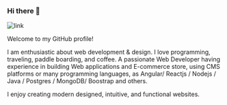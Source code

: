 ### Hi there 👋

<!--
**KatiusciaNovaesdeSa/KatiusciaNovaesdeSa** is a ✨ _special_ ✨ repository because its `README.md` (this file) appears on your GitHub profile.

Here are some ideas to get you started:

- 🔭 I’m currently working on ...
- 🌱 I’m currently learning ...
- 👯 I’m looking to collaborate on ...
- 🤔 I’m looking for help with ...
- 💬 Ask me about ...
- 📫 How to reach me: ...
- 😄 Pronouns: ...
- ⚡ Fun fact: ...
-->

![link](https://user-images.githubusercontent.com/54957332/118725543-1497c900-b7fe-11eb-9141-9d4deb698a20.jpeg)


Welcome to my GitHub profile!

I am enthusiastic about web development & design. I love programming, traveling, paddle boarding, and coffee. A passionate Web Developer having experience in building Web applications and E-commerce store, using CMS platforms or many programming languages, as Angular/ Reactjs / Nodejs / Java / Postgres / MongoDB/ Boostrap and others. 

I enjoy creating modern designed, intuitive, and functional websites.


